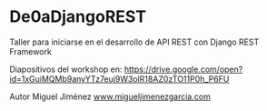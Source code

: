# De0aDjangoREST

Taller para iniciarse en el desarrollo de API REST con Django REST Framework

Diapositivos del workshop en: https://drive.google.com/open?id=1xGuiMQMb9anyYTz7euj9W3olR18AZ0zTO11P0h_P6FU

Autor Miguel Jiménez
www.migueljimenezgarcia.com
